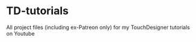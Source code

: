 # TD-tutorials
All project files (including ex-Patreon only) for my TouchDesigner tutorials on Youtube
